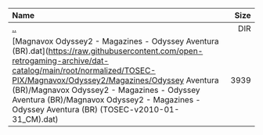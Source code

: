 |Name|Size|
|:---|---:|
|[..](../index.html)|DIR|
|[Magnavox Odyssey2 - Magazines - Odyssey Aventura (BR).dat](https://raw.githubusercontent.com/open-retrogaming-archive/dat-catalog/main/root/normalized/TOSEC-PIX/Magnavox/Odyssey2/Magazines/Odyssey Aventura (BR)/Magnavox Odyssey2 - Magazines - Odyssey Aventura (BR)/Magnavox Odyssey2 - Magazines - Odyssey Aventura (BR) (TOSEC-v2010-01-31_CM).dat)|3939|
